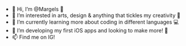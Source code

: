 - 👋 Hi, I’m @Margels 🐣
- 👀 I’m interested in arts, design & anything that tickles my creativity 🎨
- 🌱 I’m currently learning more about coding in different languages 💻
- 💞️ I’m developing my first iOS apps and looking to make more! 📱
- 📫 Find me on IG!

<!---
Margels/Margels is a ✨ special ✨ repository because its `README.md` (this file) appears on your GitHub profile.
You can click the Preview link to take a look at your changes.
--->
